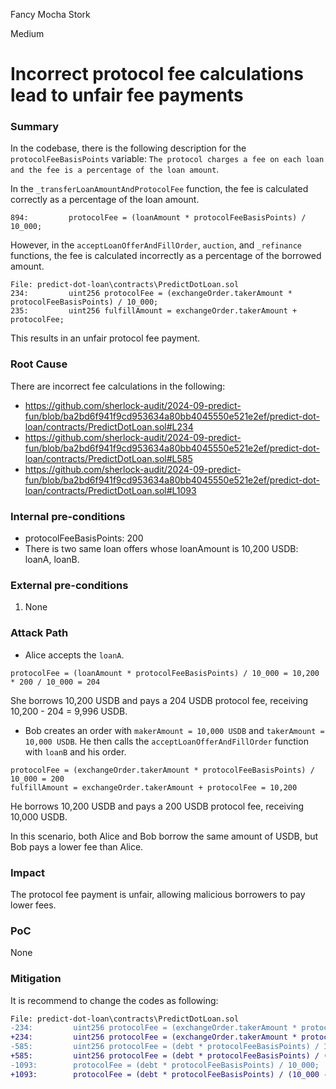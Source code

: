 Fancy Mocha Stork

Medium

# Incorrect protocol fee calculations lead to unfair fee payments

### Summary

In the codebase, there is the following description for the `protocolFeeBasisPoints` variable: ```The protocol charges a fee on each loan and the fee is a percentage of the loan amount```.

In the `_transferLoanAmountAndProtocolFee` function, the fee is calculated correctly as a percentage of the loan amount.

```solidity
894:         protocolFee = (loanAmount * protocolFeeBasisPoints) / 10_000;
```

However, in the `acceptLoanOfferAndFillOrder`, `auction`, and `_refinance` functions, the fee is calculated incorrectly as a percentage of the borrowed amount.

```solidity
File: predict-dot-loan\contracts\PredictDotLoan.sol
234:         uint256 protocolFee = (exchangeOrder.takerAmount * protocolFeeBasisPoints) / 10_000;
235:         uint256 fulfillAmount = exchangeOrder.takerAmount + protocolFee;
```

This results in an unfair protocol fee payment.

### Root Cause

There are incorrect fee calculations in the following:
- https://github.com/sherlock-audit/2024-09-predict-fun/blob/ba2bd6f941f9cd953634a80bb4045550e521e2ef/predict-dot-loan/contracts/PredictDotLoan.sol#L234
- https://github.com/sherlock-audit/2024-09-predict-fun/blob/ba2bd6f941f9cd953634a80bb4045550e521e2ef/predict-dot-loan/contracts/PredictDotLoan.sol#L585
- https://github.com/sherlock-audit/2024-09-predict-fun/blob/ba2bd6f941f9cd953634a80bb4045550e521e2ef/predict-dot-loan/contracts/PredictDotLoan.sol#L1093

### Internal pre-conditions

- protocolFeeBasisPoints: 200
- There is two same loan offers whose loanAmount is 10,200 USDB: loanA, loanB.

### External pre-conditions

1. None

### Attack Path

- Alice accepts the `loanA`.

```solidity
protocolFee = (loanAmount * protocolFeeBasisPoints) / 10_000 = 10,200 * 200 / 10_000 = 204
```

She borrows 10,200 USDB and pays a 204 USDB protocol fee, receiving 10,200 - 204 = 9,996 USDB. 

- Bob creates an order with `makerAmount = 10,000 USDB` and `takerAmount = 10,000 USDB`. He then calls the `acceptLoanOfferAndFillOrder` function with `loanB` and his order.

```solidity
protocolFee = (exchangeOrder.takerAmount * protocolFeeBasisPoints) / 10_000 = 200
fulfillAmount = exchangeOrder.takerAmount + protocolFee = 10,200
```

He borrows 10,200 USDB and pays a 200 USDB protocol fee, receiving 10,000 USDB.

In this scenario, both Alice and Bob borrow the same amount of USDB, but Bob pays a lower fee than Alice.

### Impact

The protocol fee payment is unfair, allowing malicious borrowers to pay lower fees.

### PoC

None

### Mitigation

It is recommend to change the codes as following:

```diff
File: predict-dot-loan\contracts\PredictDotLoan.sol
-234:         uint256 protocolFee = (exchangeOrder.takerAmount * protocolFeeBasisPoints) / 10_000;
+234:         uint256 protocolFee = (exchangeOrder.takerAmount * protocolFeeBasisPoints) / (10_000 - protocolFeeBasisPoints);
-585:         uint256 protocolFee = (debt * protocolFeeBasisPoints) / 10_000;
+585:         uint256 protocolFee = (debt * protocolFeeBasisPoints) / (10_000 - protocolFeeBasisPoints);
-1093:        protocolFee = (debt * protocolFeeBasisPoints) / 10_000;
+1093:        protocolFee = (debt * protocolFeeBasisPoints) / (10_000 - protocolFeeBasisPoints);
```
